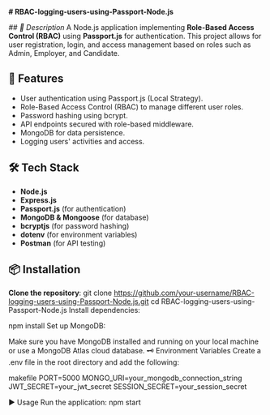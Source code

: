 **# RBAC-logging-users-using-Passport-Node.js**

*## 📜 Description*
A Node.js application implementing **Role-Based Access Control (RBAC)** using **Passport.js** for authentication. This project allows for user registration, login, and access management based on roles such as Admin, Employer, and Candidate.

## 🚀 Features
- User authentication using Passport.js (Local Strategy).
- Role-Based Access Control (RBAC) to manage different user roles.
- Password hashing using bcrypt.
- API endpoints secured with role-based middleware.
- MongoDB for data persistence.
- Logging users' activities and access.

## 🛠️ Tech Stack
- **Node.js**
- **Express.js**
- **Passport.js** (for authentication)
- **MongoDB & Mongoose** (for database)
- **bcryptjs** (for password hashing)
- **dotenv** (for environment variables)
- **Postman** (for API testing)

## 📦 Installation

 **Clone the repository**:
   git clone https://github.com/your-username/RBAC-logging-users-using-Passport-Node.js.git
   cd RBAC-logging-users-using-Passport-Node.js
Install dependencies:

npm install
Set up MongoDB:

Make sure you have MongoDB installed and running on your local machine or use a MongoDB Atlas cloud database.
🗝️ Environment Variables
Create a .env file in the root directory and add the following:

makefile
PORT=5000
MONGO_URI=your_mongodb_connection_string
JWT_SECRET=your_jwt_secret
SESSION_SECRET=your_session_secret


▶️ Usage
Run the application:
npm start
